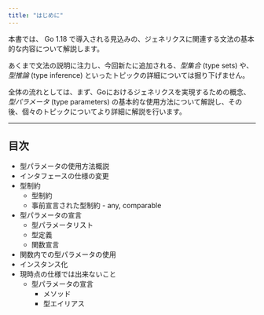 ```yaml
---
title: "はじめに"
---
```


本書では、 Go 1.18 で導入される見込みの、ジェネリクスに関連する文法の基本的な内容について解説します。

あくまで文法の説明に注力し、今回新たに追加される、*型集合* (type sets) や、*型推論* (type inference) といったトピックの詳細については掘り下げません。

全体の流れとしては、まず、Goにおけるジェネリクスを実現するための概念、*型パラメータ* (type parameters) の基本的な使用方法について解説し、その後、個々のトピックについてより詳細に解説を行います。

---

## 目次

* 型パラメータの使用方法概説
* インタフェースの仕様の変更
* 型制約
  - 型制約
  - 事前宣言された型制約 - any, comparable
* 型パラメータの宣言
  - 型パラメータリスト
  - 型定義
  - 関数宣言
* 関数内での型パラメータの使用
* インスタンス化
* 現時点の仕様では出来ないこと
  - 型パラメータの宣言
    - メソッド
    - 型エイリアス
